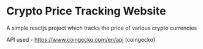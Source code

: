 # Crypto Price Tracking Website
A simple reactjs project which tracks the price of various crypto currencies

API used - https://www.coingecko.com/en/api (coingecko)
